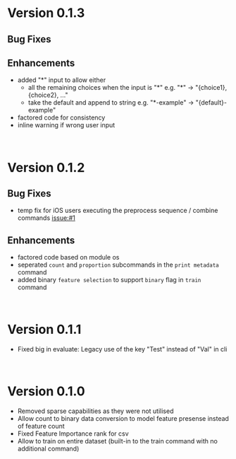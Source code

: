 Version 0.1.3
=============

Bug Fixes
---------


Enhancements
------------

- added "\*" input to allow either
  - all the remaining choices when the input is "\*" e.g. "\*" -> "{choice1}, {choice2}, ..."
  - take the default and append to string e.g. "\*-example" -> "{default}-example"
- factored code for consistency
- inline warning if wrong user input


<br>

Version 0.1.2
=============

Bug Fixes
---------

- temp fix for iOS users executing the preprocess sequence / combine commands [issue:#1](https://github.com/jordan-wei-taylor/genolearn/issues/1)


Enhancements
------------

- factored code based on module os
- seperated ``count`` and ``proportion`` subcommands in the ``print metadata`` command
- added binary ``feature selection`` to support ``binary`` flag in ``train`` command


<br>

Version 0.1.1
=============

-  Fixed big in evaluate: Legacy use of the key "Test" instead of "Val" in cli


<br>

Version 0.1.0
=============


-  Removed sparse capabilities as they were not utilised
-  Allow count to binary data conversion to model feature presense instead of feature count
-  Fixed Feature Importance rank for csv
-  Allow to train on entire dataset (built-in to the train command with no additional command)
  